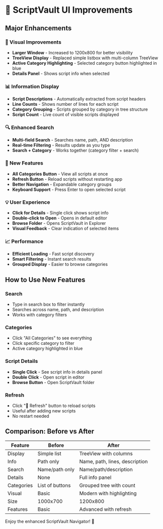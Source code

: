 # 🚀 ScriptVault UI Improvements

## Major Enhancements

### 🎨 Visual Improvements
- **Larger Window** - Increased to 1200x800 for better visibility
- **TreeView Display** - Replaced simple listbox with multi-column TreeView
- **Active Category Highlighting** - Selected category button highlighted in blue
- **Details Panel** - Shows script info when selected

### 📊 Information Display
- **Script Descriptions** - Automatically extracted from script headers
- **Line Counts** - Shows number of lines for each script
- **Category Grouping** - Scripts grouped by category in tree structure
- **Script Count** - Live count of visible scripts displayed

### 🔍 Enhanced Search
- **Multi-field Search** - Searches name, path, AND description
- **Real-time Filtering** - Results update as you type
- **Search + Category** - Works together (category filter + search)

### 🎯 New Features
- **All Categories Button** - View all scripts at once
- **Refresh Button** - Reload scripts without restarting app
- **Better Navigation** - Expandable category groups
- **Keyboard Support** - Press Enter to open selected script

### 💡 User Experience
- **Click for Details** - Single click shows script info
- **Double-click to Open** - Opens in default editor
- **Browse Folder** - Opens ScriptVault in Explorer
- **Visual Feedback** - Clear indication of selected items

### 📈 Performance
- **Efficient Loading** - Fast script discovery
- **Smart Filtering** - Instant search results
- **Grouped Display** - Easier to browse categories

## How to Use New Features

### Search
- Type in search box to filter instantly
- Searches across name, path, and description
- Works with category filters

### Categories
- Click "All Categories" to see everything
- Click specific category to filter
- Active category highlighted in blue

### Script Details
- **Single Click** - See script info in details panel
- **Double Click** - Open script in editor
- **Browse Button** - Open ScriptVault folder

### Refresh
- Click "🔄 Refresh" button to reload scripts
- Useful after adding new scripts
- No restart needed

## Comparison: Before vs After

| Feature | Before | After |
|---------|--------|-------|
| Display | Simple list | TreeView with columns |
| Info | Path only | Name, path, lines, description |
| Search | Name/path only | Name/path/description |
| Details | None | Full info panel |
| Categories | List of buttons | Grouped tree with count |
| Visual | Basic | Modern with highlighting |
| Size | 1000x700 | 1200x800 |
| Features | Basic | Advanced with refresh |

Enjoy the enhanced ScriptVault Navigator! 🎉

